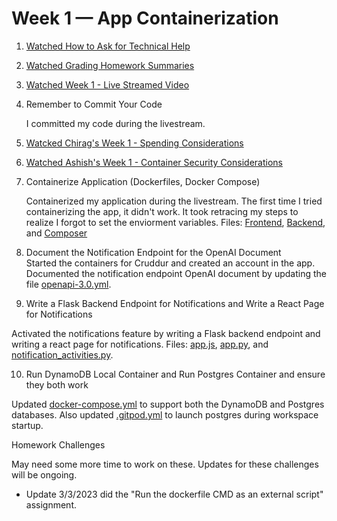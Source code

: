# Week 1 — App Containerization

1. [Watched How to Ask for Technical Help](https://www.youtube.com/watch?v=tDPqmwKMP7Y&list=PLBfufR7vyJJ7k25byhRXJldB5AiwgNnWv&index=30)

2. [Watched Grading Homework Summaries](https://www.youtube.com/watch?v=FKAScachFgk&list=PLBfufR7vyJJ7k25byhRXJldB5AiwgNnWv&index=25)

3. [Watched Week 1 - Live Streamed Video](https://www.youtube.com/watch?v=zJnNe5Nv4tE&list=PLBfufR7vyJJ7k25byhRXJldB5AiwgNnWv&index=22)

4. Remember to Commit Your Code	

   I committed my code during the livestream.

5. [Watcked Chirag's Week 1 - Spending Considerations	](https://www.youtube.com/watch?v=OAMHu1NiYoI&list=PLBfufR7vyJJ7k25byhRXJldB5AiwgNnWv&index=24)

6. [Watched Ashish's Week 1 - Container Security Considerations](https://www.youtube.com/watch?v=OjZz4D0B-cA&list=PLBfufR7vyJJ7k25byhRXJldB5AiwgNnWv&index=26)

7. Containerize Application (Dockerfiles, Docker Compose)

   Containerized my application during the livestream. The first time I tried containerizing the app, it didn't work. It took retracing my steps to realize I forgot        to set the enviorment variables. Files: [Frontend](https://github.com/Gamerrethink/aws-bootcamp-cruddur-2023/blob/week-1/frontend-react-js/dockerfile), [Backend](https://github.com/Gamerrethink/aws-bootcamp-cruddur-2023/blob/week-1/backend-flask/dockerfile), and [Composer](https://github.com/Gamerrethink/aws-bootcamp-cruddur-2023/blob/week-1/docker-compose.yml) 
   
8. Document the Notification Endpoint for the OpenAI Document	
Started the containers for Cruddur and created an account in the app. Documented the notification endpoint OpenAI document by updating the file [openapi-3.0.yml](https://github.com/Gamerrethink/aws-bootcamp-cruddur-2023/blob/week-1/backend-flask/services/notifications_activities.py).

9. Write a Flask Backend Endpoint for Notifications and Write a React Page for Notifications	

Activated the notifications feature by writing a Flask backend endpoint and writing a react page for notifications. Files: [app.js](https://github.com/Gamerrethink/aws-bootcamp-cruddur-2023/blob/week-1/frontend-react-js/src/App.js), [app.py](https://github.com/Gamerrethink/aws-bootcamp-cruddur-2023/blob/week-1/backend-flask/app.py), and [notification_activities.py](https://github.com/Gamerrethink/aws-bootcamp-cruddur-2023/blob/week-1/backend-flask/services/notifications_activities.py).

10. Run DynamoDB Local Container and Run Postgres Container and ensure they both work

Updated [docker-compose.yml](https://github.com/Gamerrethink/aws-bootcamp-cruddur-2023/blob/week-1/docker-compose.yml) to support both the DynamoDB and Postgres databases. Also updated [.gitpod.yml](https://github.com/Gamerrethink/aws-bootcamp-cruddur-2023/blob/week-1/.gitpod.yml) to launch postgres during workspace startup.

Homework Challenges

May need some more time to work on these. Updates for these challenges will be ongoing.

- Update 3/3/2023 did the "Run the dockerfile CMD as an external script" assignment.
